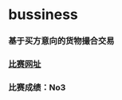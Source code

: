 # bussiness
### 基于买方意向的货物撮合交易

### [比赛网址](https://www.datafountain.cn/competitions/487)

### 比赛成绩：No3
